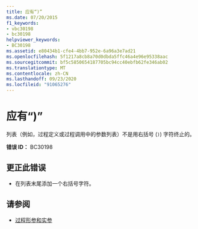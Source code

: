 ```yaml
---
title: 应有“)”
ms.date: 07/20/2015
f1_keywords:
- vbc30198
- bc30198
helpviewer_keywords:
- BC30198
ms.assetid: e80434b1-cfe4-4bb7-952e-6a96a3e7ad21
ms.openlocfilehash: 5f1217a8cb8a70d0dbda5ffc46a4e96e95338aac
ms.sourcegitcommit: bf5c5850654187705bc94cc40ebfb62fe346ab02
ms.translationtype: MT
ms.contentlocale: zh-CN
ms.lasthandoff: 09/23/2020
ms.locfileid: "91065276"
---
```

# <a name="-expected"></a>应有“)”

列表（例如，过程定义或过程调用中的参数列表）不是用右括号 (`)`) 字符终止的。  
  
 **错误 ID：** BC30198  
  
## <a name="to-correct-this-error"></a>更正此错误  
  
- 在列表末尾添加一个右括号字符。  
  
## <a name="see-also"></a>请参阅

- [过程形参和实参](../programming-guide/language-features/procedures/procedure-parameters-and-arguments.md)
